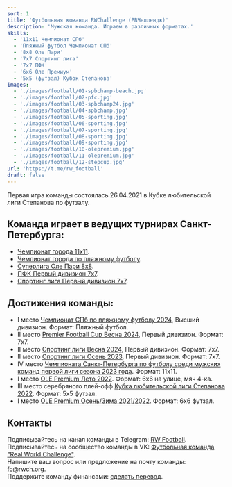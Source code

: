 ```yaml
---
sort: 1
title: 'Футбольная команда RWChallenge (РВЧеллендж)'
description: 'Мужская команда. Играем в различных форматах.'
skills:
  - '11x11 Чемпионат СПб'
  - 'Пляжный футбол Чемпионат СПб'
  - '8x8 Оле Пари'
  - '7x7 Спортинг лига'
  - '7x7 ПФК'
  - '6x6 Оле Премиум'
  - '5x5 (футзал) Кубок Степанова'
images:
  - './images/football/01-spbchamp-beach.jpg'
  - './images/football/02-pfc.jpg'
  - './images/football/03-spbchamp24.jpg'
  - './images/football/04-spbchamp.jpg'
  - './images/football/05-sporting.jpg'
  - './images/football/06-sporting.jpg'
  - './images/football/07-sporting.jpg'
  - './images/football/08-sporting.jpg'
  - './images/football/09-sporting.jpg'
  - './images/football/10-olepremium.jpg'
  - './images/football/11-olepremium.jpg'
  - './images/football/12-stepcup.jpg'
url: 'https://t.me/rw_football'
draft: false
---
```


Первая игра команды состоялась 26.04.2021 в Кубке любительской лиги Степанова по футзалу.

## Команда играет в ведущих турнирах Санкт-Петербурга:

- <a href="/actions/2024/spbchamp">Чемпионат города 11х11</a>.
- <a href="/actions/2024/spbchamp-beach">Чемпионат города по пляжному футболу</a>.
- <a href="/actions/2024/ole-t1">Суперлига Оле Пари 8х8</a>.
- <a href="/actions/2024/pfc">ПФК Первый дивизион 7х7</a>.
- <a href="/actions/2024/sporting">Спортинг лига Первый дивизион 7х7</a>.

## Достижения команды:

- I место <a href="/actions/2024/spbchamp-beach">Чемпионат СПб по пляжному футболу 2024</a>, Высший дивизион. Формат: Пляжный футбол.
- II место <a href="/actions/2024/pfc">Premier Football Cup Весна 2024</a>, Первый дивизион. Формат: 7х7.
- II место <a href="/actions/2024/sporting">Спортинг лиги Весна 2024</a>, Первый дивизион. Формат: 7х7.
- II место <a href="/actions/2023/sporting">Спортинг лиги Осень 2023</a>, Первый дивизион. Формат: 7х7.
- IV место <a href="/actions/2023/spbchamp">Чемпионата Санкт-Петербурга по футболу среди мужских команд первой лиги сезона 2023 года</a>. Формат: 11х11.
- I место <a href="/actions/2022/ole-prem-street">OLE Premium Лето 2022</a>. Формат: 6х6 на улице, мяч 4-ка.
- III место cеребряного плей-офф <a href="/actions/2022/step-cup">Кубка любительской лиги Степанова 2022</a>. Формат: 5х5 футзал.
- I место <a href="/actions/2022/ole-prem-futsal">OLE Premium Осень/Зима 2021/2022</a>. Формат: 6х6 футзал.

## Контакты

Подписывайтесь на канал команды в Telegram: <a href="https://t.me/rw_football" target="_blank">RW Football</a>.<br />
Подписывайтесь на сообщество команды в VK: <a href="https://vk.com/rw_football" target="_blank">Футбольная команда "Real World Challenge"</a>.<br />
Напишите ваш вопрос или предложение на почту команды: [fc@rwch.org](mailto:fc@rwch.org).<br />
Поддержите команду финансами: <a href="/support/football">сделать перевод</a>.
